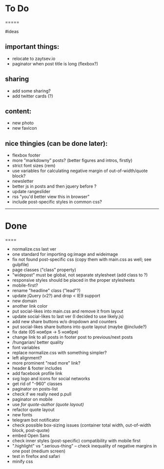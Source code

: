 # To Do
=====

#ideas

## important things:
- relocate to zaytsev.io
- paginator when post title is long (flexbox?)

## sharing
- add some sharing?
- add twitter cards (?)

## content:
- new photo
- new favicon

## nice thingies (can be done later):
- flexbox footer
- more "markdowny" posts? (better figures and intros, firstly)
- strict font sizes (rem)
- use variables for calculating negative margin of out-of-width/quote block?
- newsletter
- better js in posts and then jquery before </body>?
- update rangeslider
- rss "you'd better view this in browser"
- include post-specific styles in common css?

* * *


# Done
====

- normalize.css last ver
- one standard for importing og:image and wideimage
- fix not found post-specific css (copy them with main.css as well; see gulpfile)
- page classes ("class" property)
- "widepost" must be global, not separate stylesheet (add class to <html>?)
- responsive styles should be placed in the proper stylesheets
- mobile-first?
- rename "headline" class ("lead"?)
- update jQuery (v2?) and drop < IE9 support
- new domain
- another link color
- put social-likes into main.css and remove it from layout
- update social-likes to last ver (I decided to use likely.js)
- add new share buttons w/o dropdown and counters
- put social-likes share buttons into quote layout (maybe @include?)
- fix date (05 ноября → 5 ноября)
- change link to all posts in footer post to previous/next posts
- /hungarian/ better quality
- font variables
- replace normalize.css with something simpler?
- left alignment?
- more prominent "read more" link?
- header & footer includes
- add facebook profile link
- svg logo and icons for social networks
- get rid of "-960" classes
- paginator on posts-list
- check if we really need p.pull
- paginator on mobile
- use <cite> for quote-author (quote layout)
- refactor quote layout
- new fonts
- telegram bot notificator
- check possible box-sizing issues (container total width, out-of-width block, post-quote)
- embed Open Sans
- check inner styles (post-specific) compatibility with mobile first
- ".highlight" vs ".serious-thing" – check inequality of negative margins in one post (medium screen)
- test in firefox and safari
- minify css